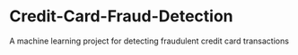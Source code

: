 # Credit-Card-Fraud-Detection
A machine learning project for detecting fraudulent credit card transactions
